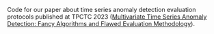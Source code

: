Code for our paper about time series anomaly detection evaluation protocols published at TPCTC 2023 ([Multivariate Time Series Anomaly Detection: Fancy Algorithms and Flawed Evaluation Methodology](https://arxiv.org/abs/2308.13068)).
